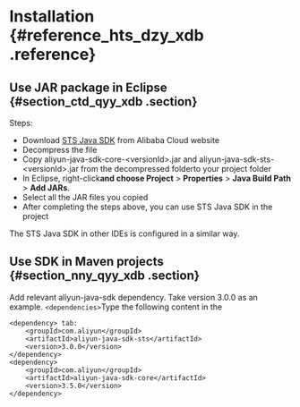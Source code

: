 # Installation {#reference_hts_dzy_xdb .reference}

## Use JAR package in Eclipse {#section_ctd_qyy_xdb .section}

Steps:

-   Download [STS Java SDK](https://develop.aliyun.com/tools/sdk#/java) from Alibaba Cloud website
-   Decompress the file
-   Copy aliyun-java-sdk-core-<versionId\>.jar and aliyun-java-sdk-sts-<versionId\>.jar from the decompressed folderto your project folder
-   In Eclipse, right-click**and choose Project** \> **Properties** \> **Java Build Path** \> **Add JARs**.
-   Select all the JAR files you copied
-   After completing the steps above, you can use STS Java SDK in the project

The STS Java SDK in other IDEs is configured in a similar way.

## Use SDK in Maven projects {#section_nny_qyy_xdb .section}

Add relevant aliyun-java-sdk dependency. Take version 3.0.0 as an example. `<dependencies>`Type the following content in the

```
<dependency> tab:
    <groupId>com.aliyun</groupId>
    <artifactId>aliyun-java-sdk-sts</artifactId>
    <version>3.0.0</version>
</dependency>
<dependency>
    <groupId>com.aliyun</groupId>
    <artifactId>aliyun-java-sdk-core</artifactId>
    <version>3.5.0</version>
</dependency>
```

